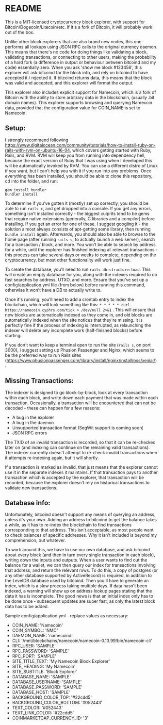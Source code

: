 # README

This is a MIT-licensed cryptocurrency block explorer, with support for Bitcoin/Dogecoin/Litecoin/etc. If it's a fork of Bitcoin, it will probably work out of the box.

Unlike other block explorers that are also brand new nodes, this one performs all lookups using JSON RPC calls to the original currency daemon. This means that there's no code for doing things like validating a block, validating transactions, or connecting to other users, making the probability of a hard fork (a difference in output or behaviour between bitcoind and my code) essentially zero. When you ask 'show me block #123456', this explorer will ask bitcoind for the block info, and rely on bitcoind to have accepted it / rejected it. If bitcoind returns data, this means that the block was valid and accepted, and this explorer will format the output.

This explorer also includes explicit support for Namecoin, which is a fork of Bitcoin with the ability to store arbitrary data in the blockchain, (usually .bit domain names). This explorer supports browsing and querying Namecoin data, provided that the configuration value for COIN_NAME is set to Namecoin.

## Setup:

I strongly recommend following https://www.digitalocean.com/community/tutorials/how-to-install-ruby-on-rails-with-rvm-on-ubuntu-16-04, which covers getting started with Ruby, Rails, and RVM. RVM will keep you from running into dependency hell, because the exact version of Ruby that I was using when I developed this will be automatically invoked by RVM. You can use a different distro of Linux if you want, but I can't help you with it if you run into any problems. Once everything has been installed, you should be able to clone this repository, cd into the folder, and run:

```
gem install bundler
bundler install
```

To determine if you've gotten it (mostly) set up correctly, you should be able to run ```rails c```, and get dropped into a console. If you get any errors, something isn't installed correctly - the biggest culprits tend to be gems that require native extensions (generally, C libraries and a compiler) before installing. If you get an error for one of these, I suggest googling it - the solution almost always consists of apt-getting some library, then running ```bundle install``` again. Afterwards, you should also be able to browse to the home page (after running ```rails s```, to actually launch a web server), search for a transaction / block, and more. You won't be able to search by address for a while, until the explorer has finished indexing all relevant transactions - this process can take several days or weeks to complete, depending on the cryptocurrency, but most other functionality will work just fine.

To create the database, you'll need to run ```rails db:structure:load```. This will create an empty database for you, along with the indexes required to do fast searches by address, UTXO, and more. Ensure that you've set up a config/application.yml file (from below) before running this command, otherwise it won't have a DB to actually write to.

Once it's running, you'll need to add a crontab entry to index the blockchain, which will look something like this:
```* * * * * curl https://namecoin.cyphrs.com/tick > /dev/null 2>&1``` . This will ensure that new blocks are automatically indexed as they come in, and old blocks are automatically indexed when the site notices that they're missing. It is perfectly fine if the process of indexing is interrupted, as relaunching the indexer will delete any incomplete work (half-finished blocks) before starting.

If you don't want to keep a terminal open to run the site (```rails s```, on port 3000), I suggest setting up Phusion Passenger and Nginx, which seems to be the preferred way to run Rails sites (https://www.phusionpassenger.com/library/install/nginx/install/oss/xenial/).

## Missing Transactions:

The indexer is designed to go block-by-block, look at every transaction within each block, and write down each payment that was made within each transaction. Occasionally, a transaction will be encountered that can not be decoded - these can happen for a few reasons:

- A bug in the explorer
- A bug in the daemon
- Unsupported transaction format (SegWit support is coming soon)
- JSON RPC errors

The TXID of an invalid transaction is recorded, so that it can be re-checked later on (and indexing can continue on the remaining valid transactions). The indexer currently doesn't attempt to re-check invalid transactions when it attempts re-indexing again, but it will shortly.

If a transaction is marked as invalid, that just means that the explorer cannot use it in the separate indexes it maintains. If that transaction pays to another transaction which is accepted by the explorer, that transaction will be recorded, because the explorer doesn't rely on historical transactions to validate new transactions.

## Database info:

Unfortunately, bitcoind doesn't support any means of querying an address, unless it's your own. Adding an address to bitcoind to get the balance takes a while, as it has to re-index the blockchain to find transactions corresponding to that address. This isn't acceptable, as most people want to check balances of specific addresses. Why it isn't included is beyond my comprehension, but whatever.

To work around this, we have to use our own database, and ask bitcoind about every block (and then in turn every single transaction in each block), writing down the inputs and outputs. When a user wants to find out the balance for a wallet, we can then query our index for transactions involving that address, and return the relevant rows. To do this, a copy of postgres (or any other database supported by ActiveRecord) is required, in addition to the LevelDB database used by bitcoind. Then you'll have to generate an index, which is a slow process taking multiple days. If data hasn't been indexed, a warning will show up on address lookup pages stating that the data it has is incomplete. The good news is that an initial index only has to be done once - subsequent updates are super fast, as only the latest block data has to be added.

Sample config/application.yml - replace values as necessary: 

- COIN_NAME: 'Namecoin'
- COIN_SYMBOL: 'NMC'
- DAEMON_NAME: 'namecoind'
- CLI: '/mnt/blockchains/namecoin/namecoin-0.13.99/bin/namecoin-cli'
- RPC_USER: 'SAMPLE'
- RPC_PASSWORD: 'SAMPLE'
- RPC_PORT: 'SAMPLE'
- SITE_TITLE_TEXT: 'My Namecoin Block Explorer'
- SITE_HEADING: 'My Namecoin'
- SITE_SUBTITLE: 'Block Explorer'
- DATABASE_NAME: 'SAMPLE'
- DATABASE_USERNAME: 'SAMPLE'
- DATABASE_PASSWORD: 'SAMPLE'
- DATABASE_HOST: 'SAMPLE'
- BACKGROUND_COLOR_TOP: '#22cdd5'
- BACKGROUND_COLOR_BOTTOM: '#052443'
- TEXT_COLOR: '#052443'
- TEXT_LINK_COLOR: '#22cdd5'
- COINMARKETCAP_CURRENCY_ID: '3'
